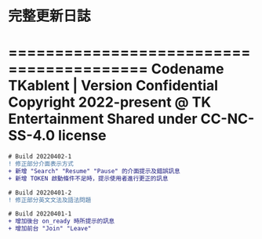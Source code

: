 # 完整更新日誌
  
=========================================
Codename TKablent | Version Confidential
Copyright 2022-present @ TK Entertainment
Shared under CC-NC-SS-4.0 license
=========================================  
  
```diff
# Build 20220402-1
! 修正部分介面表示方式
+ 新增 "Search" "Resume" "Pause" 的介面提示及錯誤訊息
+ 新增 TOKEN 啟動條件不足時，提示使用者進行更正的訊息

# Build 20220401-2
! 修正部分英文文法及語法問題

# Build 20220401-1
+ 增加後台 on_ready 時所提示的訊息
+ 增加前台 "Join" "Leave" 
```